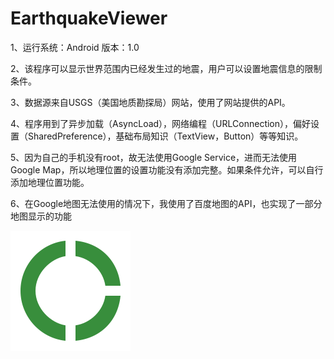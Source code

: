 # EarthquakeViewer
1、运行系统：Android 版本：1.0

2、该程序可以显示世界范围内已经发生过的地震，用户可以设置地震信息的限制条件。

3、数据源来自USGS（美国地质勘探局）网站，使用了网站提供的API。

4、程序用到了异步加载（AsyncLoad），网络编程（URLConnection），偏好设置（SharedPreference），基础布局知识（TextView，Button）等等知识。

5、因为自己的手机没有root，故无法使用Google Service，进而无法使用Google Map，所以地理位置的设置功能没有添加完整。如果条件允许，可以自行添加地理位置功能。

6、在Google地图无法使用的情况下，我使用了百度地图的API，也实现了一部分地图显示的功能
 
![测试加图片功能](https://github.com/xWenChen/EarthquakeViewer/blob/master/app/src/main/res/drawable-xxxhdpi/ic_donut_large_green_700_48dp.png)
